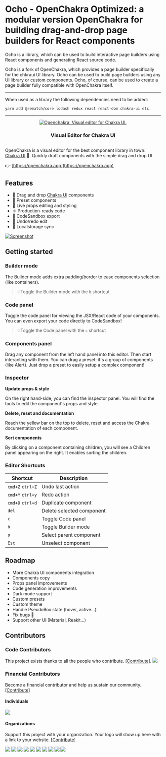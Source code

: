 # Ocho - OpenChakra Optimized: a modular version OpenChakra for building drag-and-drop page builders for React components

Ocho is a library, which can be used to build interactive page builders using React components and generating React source code.

Ocho is a fork of OpenChakra, which provides a page builder specifically for the chkraui UI library. Ocho can be used to build page builders using any UI library or custom components. Ocho, of course, can be used to create a page builder fully compatible with OpenChakra itself.

<hr/>

When used as a library the following dependencies need to be added:

```
yarn add @rematch/core lodash redux react react-dom chakra-ui etc.
```

<hr/>

<div align="center" style="display:flex;flex-direction:column;">
  <a href="https://openchakra.app">
    <img src="./public/images/github-banner.png" alt="Openchakra: Visual editor for Chakra UI." />
  </a>
  <h3>Visual Editor for Chakra UI</h3>
</div>

OpenChakra is a visual editor for the best component library in town: [Chakra UI](https://chakra-ui.com) 🤗. Quickly draft components with the simple drag and drop UI.

👉 [https://openchakra.app](https://openchakra.app)

## Features

- 🎨 Drag and drop [Chakra UI](https://chakra-ui.com/getting-started) components
- 💅 Preset components
- 👀 Live props editing and styling
- ⚛️ Production-ready code
- 🎈 CodeSandbox export
- 🔮 Undo/redo edit
- 💽 Localstorage sync

[![Screenshot](./public/images/screenshot.png)](https://openchakra.app)

## Getting started

### Builder mode

The Builder mode adds extra padding/border to ease components selection (like containers).

> 💡Toggle the Builder mode with the `b` shortcut

### Code panel

Toggle the code panel for viewing the JSX/React code of your components. You can even export your code directly to CodeSandbox!

> 💡Toggle the Code panel with the `c` shortcut

### Components panel

Drag any component from the left hand panel into this editor. Then start interacting with them.
You can drag a preset: it's a group of components (like Alert). Just drop a preset to easily setup a complex component!

### Inspector

**Update props & style**

On the right hand-side, you can find the inspector panel. You will find the tools to edit the component's props and style.

**Delete, reset and documentation**

Reach the yellow bar on the top to delete, reset and access the Chakra documentation of each component.

**Sort components**

By clicking on a component containing children, you will see a Children panel appearing on the right. It enables sorting the children.

### Editor Shortcuts

| Shortcut         | Description               |
| ---------------- | ------------------------- |
| `cmd+Z` `ctrl+Z` | Undo last action          |
| `cmd+Y` `ctrl+y` | Redo action               |
| `cmd+D` `ctrl+d` | Duplicate component       |
| `del`            | Delete selected component |
| `c`              | Toggle Code panel         |
| `b`              | Toggle Builder mode       |
| `p`              | Select parent component   |
| `Esc`            | Unselect component        |

## Roadmap

- More Chakra UI components integration
- Components copy
- Props panel improvements
- Code generation improvements
- Dark mode support
- Custom presets
- Custom theme
- Handle PseudoBox state (hover, active…)
- Fix bugs 🧨
- Support other UI (Material, Reakit...)

## Contributors

### Code Contributors

This project exists thanks to all the people who contribute. [[Contribute](CONTRIBUTING.md)].
<a href="https://github.com/premieroctet/openchakra/graphs/contributors"><img src="https://opencollective.com/openchakra/contributors.svg?width=890&button=false" /></a>

### Financial Contributors

Become a financial contributor and help us sustain our community. [[Contribute](https://opencollective.com/openchakra/contribute)]

#### Individuals

<a href="https://opencollective.com/openchakra"><img src="https://opencollective.com/openchakra/individuals.svg?width=890"></a>

#### Organizations

Support this project with your organization. Your logo will show up here with a link to your website. [[Contribute](https://opencollective.com/openchakra/contribute)]

<a href="https://opencollective.com/openchakra/organization/0/website"><img src="https://opencollective.com/openchakra/organization/0/avatar.svg"></a>
<a href="https://opencollective.com/openchakra/organization/1/website"><img src="https://opencollective.com/openchakra/organization/1/avatar.svg"></a>
<a href="https://opencollective.com/openchakra/organization/2/website"><img src="https://opencollective.com/openchakra/organization/2/avatar.svg"></a>
<a href="https://opencollective.com/openchakra/organization/3/website"><img src="https://opencollective.com/openchakra/organization/3/avatar.svg"></a>
<a href="https://opencollective.com/openchakra/organization/4/website"><img src="https://opencollective.com/openchakra/organization/4/avatar.svg"></a>
<a href="https://opencollective.com/openchakra/organization/5/website"><img src="https://opencollective.com/openchakra/organization/5/avatar.svg"></a>
<a href="https://opencollective.com/openchakra/organization/6/website"><img src="https://opencollective.com/openchakra/organization/6/avatar.svg"></a>
<a href="https://opencollective.com/openchakra/organization/7/website"><img src="https://opencollective.com/openchakra/organization/7/avatar.svg"></a>
<a href="https://opencollective.com/openchakra/organization/8/website"><img src="https://opencollective.com/openchakra/organization/8/avatar.svg"></a>
<a href="https://opencollective.com/openchakra/organization/9/website"><img src="https://opencollective.com/openchakra/organization/9/avatar.svg"></a>
